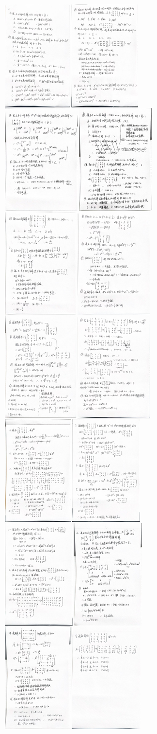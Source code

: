 <img src="chap 2 练习题.assets/image-20250305172753544.png" alt="image-20250305172753544" style="zoom:33%;" />

<img src="chap 2 练习题.assets/image-20250306105902850.png" alt="image-20250306105902850" style="zoom:33%;" />

<img src="chap 2 练习题.assets/image-20250306154843555.png" alt="image-20250306154843555" style="zoom:33%;" />

<img src="chap 2 练习题.assets/image-20250306154900079.png" alt="image-20250306154900079" style="zoom:33%;" />

<img src="chap 2 练习题.assets/image-20250306154829498.png" alt="image-20250306154829498" style="zoom:33%;" />

<img src="chap 2 练习题.assets/image-20250306154921356.png" alt="image-20250306154921356" style="zoom:33%;" />

<img src="chap 2 练习题.assets/image-20250306164424604.png" alt="image-20250306164424604" style="zoom:33%;" />

<img src="chap 2 练习题.assets/image-20250306170112601.png" alt="image-20250306170112601" style="zoom:33%;" />

<img src="chap 2 练习题.assets/image-20250307095459167.png" alt="image-20250307095459167" style="zoom:33%;" />

<img src="chap 2 练习题.assets/image-20250307103854543.png" alt="image-20250307103854543" style="zoom:33%;" />

<img src="chap 2 练习题.assets/image-20250307110328849.png" alt="image-20250307110328442" style="zoom:33%;" />

<img src="chap 2 练习题.assets/image-20250307140138536.png" alt="image-20250307140138536" style="zoom:33%;" />

<img src="chap 2 练习题.assets/image-20250307144755695.png" alt="image-20250307144755695" style="zoom:33%;" />

<img src="chap 2 练习题.assets/image-20250307145331443.png" alt="image-20250307145331443" style="zoom:33%;" />